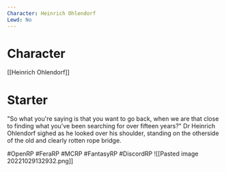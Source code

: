 ```yaml
---
Character: Heinrich Ohlendorf
Lewd: No
---
```

# Character
[[Heinrich Ohlendorf]]

# Starter
"So what you're saying is that you want to go back, when we are that close to finding what you've been searching for over fifteen years?" Dr Heinrich Ohlendorf sighed as he looked over his shoulder, standing on the otherside of the old and clearly rotten rope bridge.  

#OpenRP #FeraRP #MCRP #FantasyRP #DiscordRP
![[Pasted image 20221029132932.png]]